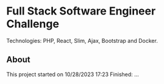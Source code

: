 # Full Stack Software Engineer Challenge
Technologies: PHP, React, Slim, Ajax, Bootstrap and Docker. 

## About
This project started on 10/28/2023 17:23 
Finished: ... 

